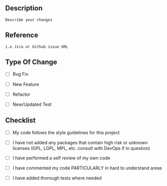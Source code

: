 ## Description

    Describe your changes

## Reference

    i.e Jira or Github issue URL

## Type Of Change

- [ ] Bug Fix
- [ ] New Feature 
- [ ] Refactor
- [ ] New/Updated Test


## Checklist
    
- [ ] My code follows the style guidelines for this project
- [ ] I have not added any packages that contain high risk or unknown licenses (GPL,  LGPL, MPL, etc. consult with DevOps if in question)
- [ ] I have performed a self review of my own code
- [ ] I have commented my code PARTICULARLY in hard to understand areas
- [ ] I have added thorough tests where needed

